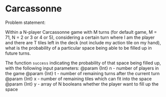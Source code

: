 # Carcassonne

 Problem statement:
 
 Within a N-player Carcassonne game with M turns (for default game, M = 71, N = 2 or 3 or 4 or 5),
 considering a certain turn where I am the player and there are T tiles left in the deck (not include my action tile on my hand),
 what is the probability of a particular space being able to be filled up in future turns.
 
 The function `success` indicating the probability of that space being filled up, with the following input parameters:
 @param {Int} n - number of players in the game
 @param {Int} t - number of remaining turns after the current turn
 @param {Int} x - number of remaining tiles which can fit into the space
 @param {Int} y - array of N booleans whether the player want to fill up the space
